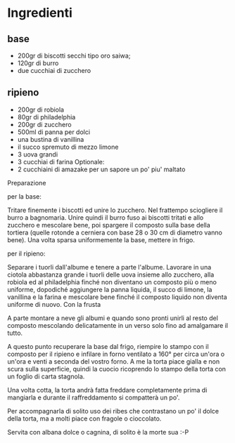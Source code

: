 # Ingredienti

## base

* 200gr di biscotti secchi tipo oro saiwa;
* 120gr di burro
* due cucchiai di zucchero

## ripieno

* 200gr di robiola
* 80gr di philadelphia
* 200gr di zucchero
* 500ml di panna per dolci
* una bustina di vanillina
* il succo spremuto di mezzo limone
* 3 uova grandi
* 3 cucchiai di farina
Optionale:
* 2 cucchiaini di amazake per un sapore un po' piu' maltato

Preparazione

per la base:

Tritare finemente i biscotti ed unire lo zucchero. Nel frattempo sciogliere il burro a bagnomaria. Unire quindi il burro fuso ai biscotti tritati e allo zucchero e mescolare bene, poi spargere il composto sulla base della tortiera (quelle rotonde a cerniera con base 28 o 30 cm di diametro vanno bene). Una volta sparsa uniformemente la base, mettere in frigo.

per il ripieno: 

Separare i tuorli dall'albume e tenere a parte l'albume.
Lavorare in una ciotola abbastanza grande i tuorli delle uova insieme allo zucchero, alla robiola ed al philadelphia finché non diventano un composto più o meno uniforme, dopodiché aggiungere la panna liquida, il succo di limone, la vanillina e la farina e mescolare bene finché il composto liquido non diventa uniforme di nuovo. Con la frusta

A parte montare a neve gli albumi e quando sono pronti unirli al resto del composto mescolando delicatamente in un verso solo fino ad amalgamare il tutto.

A questo punto recuperare la base dal frigo, riempire lo stampo con il composto per il ripieno e infilare in forno ventilato a 160° per circa un'ora o un'ora e venti a seconda del vostro forno.
A me la torta piace gialla e non scura sulla superficie, quindi la cuocio ricoprendo lo stampo della torta con un foglio di carta stagnola. 

Una volta cotta, la torta andrà fatta freddare completamente prima di mangiarla e durante il raffreddamento si compatterà un po'.

Per accompagnarla di solito uso dei ribes che contrastano un po' il dolce della torta, ma a molti piace con fragole o cioccolato.

Servita con albana dolce o cagnina, di solito è la morte sua :-P﻿

